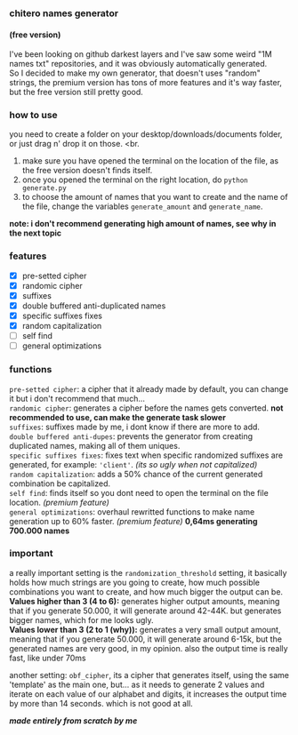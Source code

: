 ### chitero names generator
#### (free version)

I've been looking on github darkest layers and I've saw some weird "1M names txt" repositories, and it was obviously automatically generated. <br>
So I decided to make my own generator, that doesn't uses "random" strings, the premium version has tons of more features and it's way faster, but the free version still pretty good.

### how to use
you need to create a folder on your desktop/downloads/documents folder, or just drag n' drop it on those. <br.
1. make sure you have opened the terminal on the location of the file, as the free version doesn't finds itself.
2. once you opened the terminal on the right location, do `python generate.py`
3. to choose the amount of names that you want to create and the name of the file, change the variables `generate_amount` and `generate_name`.

**note: i don't recommend generating high amount of names, see why in the next topic**

### features
- [X] pre-setted cipher
- [X] randomic cipher
- [X] suffixes
- [X] double buffered anti-duplicated names
- [X] specific suffixes fixes
- [X] random capitalization
- [ ] self find
- [ ] general optimizations

### functions
`pre-setted cipher`: a cipher that it already made by default, you can change it but i don't recommend that much... <br>
`randomic cipher`: generates a cipher before the names gets converted. **not recommended to use, can make the generate task slower** <br>
`suffixes`: suffixes made by me, i dont know if there are more to add. <br>
`double buffered anti-dupes`: prevents the generator from creating duplicated names, making all of them uniques. <br>
`specific suffixes fixes`: fixes text when specific randomized suffixes are generated, for example: `'client'`. *(its so ugly when not capitalized)* <br>
`random capitalization`: adds a 50% chance of the current generated combination be capitalized. <br>
`self find`: finds itself so you dont need to open the terminal on the file location. *(premium feature)* <br>
`general optimizations`: overhaul rewritted functions to make name generation up to 60% faster. *(premium feature)* **0,64ms generating 700.000 names**

### important
a really important setting is the `randomization_threshold` setting, it basically holds how much strings are you going to create, how much possible combinations you want to create, and how much bigger the output can be. <br>
**Values higher than 3 (4 to 6):** generates higher output amounts, meaning that if you generate 50.000, it will generate around 42-44K. but generates bigger names, which for me looks ugly. <br>
**Values lower than 3 (2 to 1 (why)):** generates a very small output amount, meaning that if you generate 50.000, it will generate around 6-15k, but the generated names are very good, in my opinion. also the output time is really fast, like under 70ms

another setting: `obf_cipher`, its a cipher that generates itself, using the same 'template' as the main one, but... as it needs to generate 2 values and iterate on each value of our alphabet and digits, it increases the output time by more than 14 seconds. which is not good at all.

***made entirely from scratch by me***
